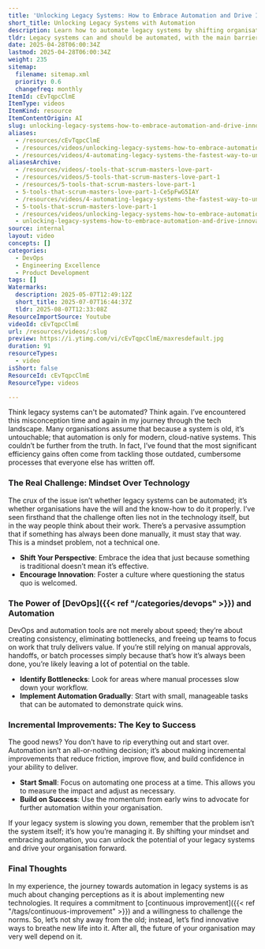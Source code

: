 ```yaml
---
title: 'Unlocking Legacy Systems: How to Embrace Automation and Drive Innovation'
short_title: Unlocking Legacy Systems with Automation
description: Learn how to automate legacy systems by shifting organisational mindset, adopting DevOps practices, and making incremental improvements to boost efficiency and innovation.
tldr: Legacy systems can and should be automated, with the main barrier being mindset rather than technology. By encouraging a culture that questions old processes and starting with small, incremental automation efforts, teams can reduce bottlenecks and unlock significant efficiency gains. Development managers should identify manual pain points and begin automating them to drive innovation and continuous improvement.
date: 2025-04-28T06:00:34Z
lastmod: 2025-04-28T06:00:34Z
weight: 235
sitemap:
  filename: sitemap.xml
  priority: 0.6
  changefreq: monthly
ItemId: cEvTqpcClmE
ItemType: videos
ItemKind: resource
ItemContentOrigin: AI
slug: unlocking-legacy-systems-how-to-embrace-automation-and-drive-innovation
aliases:
  - /resources/cEvTqpcClmE
  - /resources/videos/unlocking-legacy-systems-how-to-embrace-automation-and-drive-innovation
  - /resources/videos/4-automating-legacy-systems-the-fastest-way-to-unlock-efficiency
aliasesArchive:
  - /resources/videos/-tools-that-scrum-masters-love-part-
  - /resources/videos/5-tools-that-scrum-masters-love-part-1
  - /resources/5-tools-that-scrum-masters-love-part-1
  - 5-tools-that-scrum-masters-love-part-1-Ce5pFwG5IAY
  - /resources/videos/4-automating-legacy-systems-the-fastest-way-to-unlock-efficiency
  - 5-tools-that-scrum-masters-love-part-1
  - /resources/videos/unlocking-legacy-systems-how-to-embrace-automation-and-drive-innovation
  - unlocking-legacy-systems-how-to-embrace-automation-and-drive-innovation
source: internal
layout: video
concepts: []
categories:
  - DevOps
  - Engineering Excellence
  - Product Development
tags: []
Watermarks:
  description: 2025-05-07T12:49:12Z
  short_title: 2025-07-07T16:44:37Z
  tldr: 2025-08-07T12:33:08Z
ResourceImportSource: Youtube
videoId: cEvTqpcClmE
url: /resources/videos/:slug
preview: https://i.ytimg.com/vi/cEvTqpcClmE/maxresdefault.jpg
duration: 91
resourceTypes:
  - video
isShort: false
ResourceId: cEvTqpcClmE
ResourceType: videos

---
```

Think legacy systems can't be automated? Think again. I’ve encountered this misconception time and again in my journey through the tech landscape. Many organisations assume that because a system is old, it’s untouchable; that automation is only for modern, cloud-native systems. This couldn’t be further from the truth. In fact, I’ve found that the most significant efficiency gains often come from tackling those outdated, cumbersome processes that everyone else has written off.

### The Real Challenge: Mindset Over Technology

The crux of the issue isn’t whether legacy systems can be automated; it’s whether organisations have the will and the know-how to do it properly. I’ve seen firsthand that the challenge often lies not in the technology itself, but in the way people think about their work. There’s a pervasive assumption that if something has always been done manually, it must stay that way. This is a mindset problem, not a technical one.

- **Shift Your Perspective**: Embrace the idea that just because something is traditional doesn’t mean it’s effective. 
- **Encourage Innovation**: Foster a culture where questioning the status quo is welcomed. 

### The Power of [DevOps]({{< ref "/categories/devops" >}}) and Automation

DevOps and automation tools are not merely about speed; they’re about creating consistency, eliminating bottlenecks, and freeing up teams to focus on work that truly delivers value. If you’re still relying on manual approvals, handoffs, or batch processes simply because that’s how it’s always been done, you’re likely leaving a lot of potential on the table.

- **Identify Bottlenecks**: Look for areas where manual processes slow down your workflow.
- **Implement Automation Gradually**: Start with small, manageable tasks that can be automated to demonstrate quick wins.

### Incremental Improvements: The Key to Success

The good news? You don’t have to rip everything out and start over. Automation isn’t an all-or-nothing decision; it’s about making incremental improvements that reduce friction, improve flow, and build confidence in your ability to deliver. 

- **Start Small**: Focus on automating one process at a time. This allows you to measure the impact and adjust as necessary.
- **Build on Success**: Use the momentum from early wins to advocate for further automation within your organisation.

If your legacy system is slowing you down, remember that the problem isn’t the system itself; it’s how you’re managing it. By shifting your mindset and embracing automation, you can unlock the potential of your legacy systems and drive your organisation forward.

### Final Thoughts

In my experience, the journey towards automation in legacy systems is as much about changing perceptions as it is about implementing new technologies. It requires a commitment to [continuous improvement]({{< ref "/tags/continuous-improvement" >}}) and a willingness to challenge the norms. So, let’s not shy away from the old; instead, let’s find innovative ways to breathe new life into it. After all, the future of your organisation may very well depend on it.

